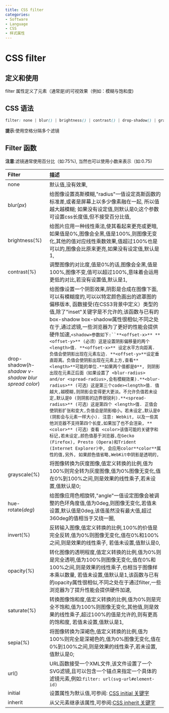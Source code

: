 ```yaml
---
title: CSS filter
categories:
- Software
- Language
- CSS
- 样式属性
---
```

# CSS filter

## 定义和使用

filter 属性定义了元素（通常是<img>)的可视效果（例如：模糊与饱和度)

## CSS 语法

```css
filter: none | blur() | brightness() | contrast() | drop-shadow() | grayscale() | hue-rotate() | invert() | opacity() | saturate() | sepia() | url();
```

**提示**:使用空格分隔多个滤镜

## Filter 函数

**注意**:滤镜通常使用百分比（如:75%), 当然也可以使用小数来表示（如:0.75)

| Filter                                             | 描述                                                         |
| :------------------------------------------------- | :----------------------------------------------------------- |
| none                                               | 默认值,没有效果,                                           |
| blur(*px*)                                         | 给图像设置高斯模糊,"radius"一值设定高斯函数的标准差,或者是屏幕上以多少像素融在一起, 所以值越大越模糊;  如果没有设定值,则默认是0;这个参数可设置css长度值,但不接受百分比值, |
| brightness(*%*)                                    | 给图片应用一种线性乘法,使其看起来更亮或更暗,如果值是0%,图像会全黑,值是100%,则图像无变化,其他的值对应线性乘数效果,值超过100%也是可以的,图像会比原来更亮,如果没有设定值,默认是1, |
| contrast(*%*)                                      | 调整图像的对比度,值是0%的话,图像会全黑,值是100%,图像不变,值可以超过100%,意味着会运用更低的对比,若没有设置值,默认是1, |
| drop-shadow(*h-shadow v-shadow blur spread color*) | 给图像设置一个阴影效果,阴影是合成在图像下面,可以有模糊度的,可以以特定颜色画出的遮罩图的偏移版本, 函数接受<shadow>(在CSS3背景中定义）类型的值,除了"inset"关键字是不允许的,该函数与已有的box-shadow box-shadow属性很相似;不同之处在于,通过滤镜,一些浏览器为了更好的性能会提供硬件加速,`<shadow>参数如下:``**<offset-x>** **<offset-y>** (必须）这是设置阴影偏移量的两个 <length>值. **<offset-x>** 设定水平方向距离. 负值会使阴影出现在元素左边. **<offset-y>**设定垂直距离。负值会使阴影出现在元素上方,查看**<length>**可能的单位.**如果两个值都是0**, 则阴影出现在元素正后面（如果设置了 <blur-radius> and/or <spread-radius>,会有模糊效果).**<blur-radius>** (可选）这是第三个code><length>值. 值越大,越模糊,则阴影会变得更大更淡。不允许负值若未设定,默认是0 (则阴影的边界很锐利).**<spread-radius>** (可选）这是第四个 <length>值. 正值会使阴影扩张和变大,负值会是阴影缩小。若未设定,默认是0 (阴影会与元素一样大小). 注意: Webkit, 以及一些其他浏览器不支持第四个长度,如果加了也不会渲染, **<color>** (可选）查看 <color>该值可能的关键字和标记,若未设定,颜色值基于浏览器,在Gecko (Firefox), Presto (Opera)和Trident (Internet Explorer)中, 会应用color**color**属性的值,另外, 如果颜色值省略,WebKit中阴影是透明的,` |
| grayscale(*%*)                                     | 将图像转换为灰度图像,值定义转换的比例,值为100%则完全转为灰度图像,值为0%图像无变化,值在0%到100%之间,则是效果的线性乘子,若未设置,值默认是0; |
| hue-rotate(*deg*)                                  | 给图像应用色相旋转,"angle"一值设定图像会被调整的色环角度值,值为0deg,则图像无变化,若值未设置,默认值是0deg,该值虽然没有最大值,超过360deg的值相当于又绕一圈, |
| invert(*%*)                                        | 反转输入图像,值定义转换的比例,100%的价值是完全反转,值为0%则图像无变化,值在0%和100%之间,则是效果的线性乘子, 若值未设置,值默认是0, |
| opacity(*%*)                                       | 转化图像的透明程度,值定义转换的比例,值为0%则是完全透明,值为100%则图像无变化,值在0%和100%之间,则是效果的线性乘子,也相当于图像样本乘以数量, 若值未设置,值默认是1,该函数与已有的opacity属性很相似,不同之处在于通过filter,一些浏览器为了提升性能会提供硬件加速, |
| saturate(*%*)                                      | 转换图像饱和度,值定义转换的比例,值为0%则是完全不饱和,值为100%则图像无变化,其他值,则是效果的线性乘子,超过100%的值是允许的,则有更高的饱和度, 若值未设置,值默认是1, |
| sepia(*%*)                                         | 将图像转换为深褐色,值定义转换的比例,值为100%则完全是深褐色的,值为0%图像无变化,值在0%到100%之间,则是效果的线性乘子,若未设置,值默认是0; |
| url()                                              | URL函数接受一个XML文件,该文件设置了一个SVG滤镜,且可以包含一个锚点来指定一个具体的滤镜元素,例如:`filter: url(svg-url#element-id)` |
| initial                                            | 设置属性为默认值,可参阅: [CSS initial 关键字](https://www.runoob.com/cssref/css-initial.html) |
| inherit                                            | 从父元素继承该属性,可参阅:[CSS inherit 关键字](https://www.runoob.com/cssref/css-inherit.html) |